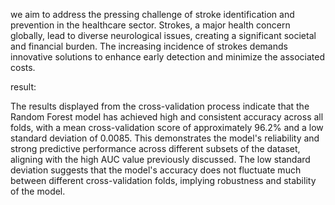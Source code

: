 we aim to address the pressing challenge of stroke identification and prevention in the healthcare sector. Strokes, a major health concern globally, lead to diverse neurological issues, creating a significant societal and financial burden. The increasing incidence of strokes demands innovative solutions to enhance early detection and minimize the associated costs.


result:

The results displayed from the cross-validation process indicate that the Random Forest model has achieved high and consistent accuracy across all folds, with a mean cross-validation score of approximately 96.2% and a low standard deviation of 0.0085. This demonstrates the model's reliability and strong predictive performance across different subsets of the dataset, aligning with the high AUC value previously discussed. The low standard deviation suggests that the model's accuracy does not fluctuate much between different cross-validation folds, implying robustness and stability of the model.
